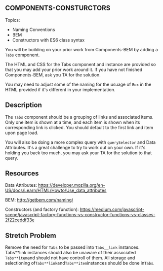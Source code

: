 ## **COMPONENTS-CONSTURCTORS**

Topics:

- Naming Conventions
- BEM
- Constructors with ES6 class syntax

You will be building on your prior work from Components-BEM by adding a `Tabs` component.

The HTML and CSS for the Tabs component and instance are provided so that you may add your prior work around it. If you have not finished Components-BEM, ask you TA for the solution.

You may need to adjust some of the naming for the usuage of `Box` in the HTML provided if it's different in your implementation.

## Description

The `Tabs` component should be a grouping of links and associated items. Only one item is shown at a time, and each item is shown when its corresponding link is clicked. You should default to the first link and item upon page load.

You will also be doing a more complex query with `querySelector` and Data Attributes. It's a great challenge to try to work out on your own. If it's holding you back too much, you may ask your TA for the solution to that query.

## Resources

Data Attributes: https://developer.mozilla.org/en-US/docs/Learn/HTML/Howto/Use_data_attributes

BEM: http://getbem.com/naming/

Constructors (and factory function): https://medium.com/javascript-scene/javascript-factory-functions-vs-constructor-functions-vs-classes-2f22ceddf33e

## Stretch Problem

Remove the need for `Tabs` to be passed into `Tabs__link` instances. Tabs**link instances should also be unaware of their associated `Tabs**item`and should not have controll of them. All storage and selectioning of`Tabs**link`and`Tabs**item`instances should be done in`Tabs`.
